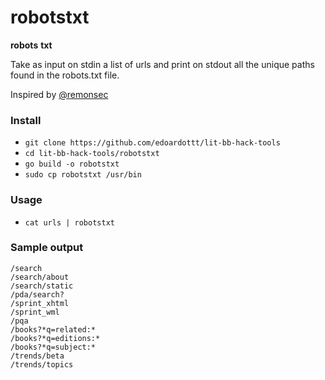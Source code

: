 # robotstxt

**robots** **txt** 

Take as input on stdin a list of urls and print on stdout all the unique paths found in the robots.txt file.  

Inspired by [@remonsec](https://twitter.com/remonsec/status/1410661328977600517) 

### Install

- `git clone https://github.com/edoardottt/lit-bb-hack-tools`
- `cd lit-bb-hack-tools/robotstxt`
- `go build -o robotstxt`
- `sudo cp robotstxt /usr/bin`

### Usage

- `cat urls | robotstxt`

### Sample output

```
/search
/search/about
/search/static
/pda/search?
/sprint_xhtml
/sprint_wml
/pqa
/books?*q=related:*
/books?*q=editions:*
/books?*q=subject:*
/trends/beta
/trends/topics
```
